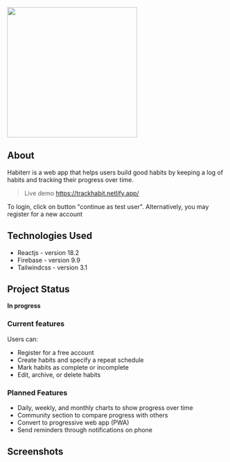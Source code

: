 <img width="300" align="center" src="https://user-images.githubusercontent.com/73000930/183962956-bf63bc83-87f2-4759-a569-401e00d67de6.png" />

## About
Habiterr is a web app that helps users build good habits by keeping a log of habits and tracking their progress over time.
> Live demo https://trackhabit.netlify.app/

To login, click on button "continue as test user". Alternatively, you may register for a new account

## Technologies Used
- Reactjs - version 18.2
- Firebase - version 9.9
- Tailwindcss - version 3.1


## Project Status
**In progress**

### Current features
Users can:
- Register for a free account
- Create habits and specify a repeat schedule
- Mark habits as complete or incomplete
- Edit, archive, or delete habits

### Planned Features
- Daily, weekly, and monthly charts to show progress over time
- Community section to compare progress with others
- Convert to progressive web app (PWA)
- Send reminders through notifications on phone

## Screenshots

